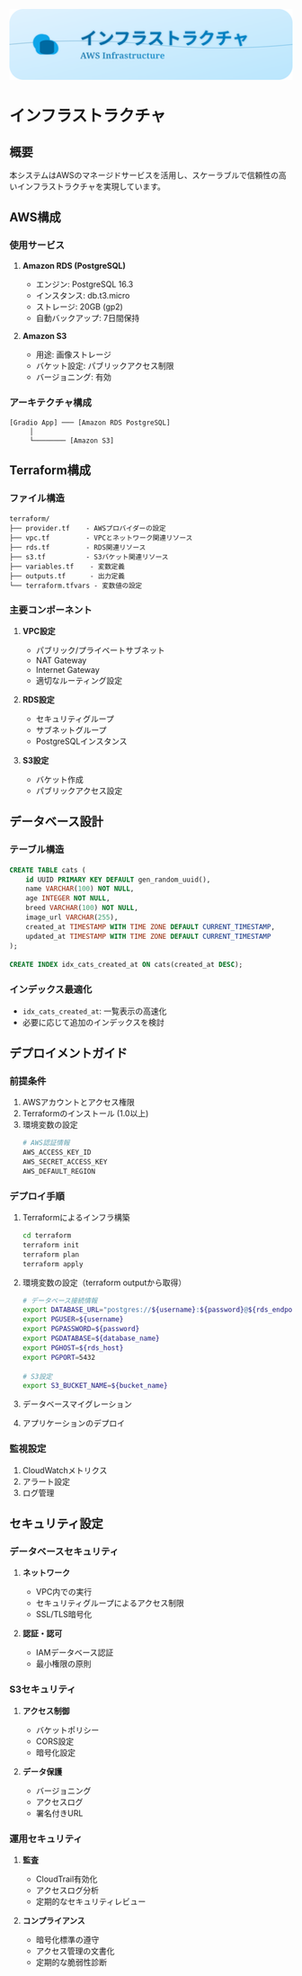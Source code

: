 <div align="center">

![](../assets/header_infra.svg)

</div>

# インフラストラクチャ

## 概要
本システムはAWSのマネージドサービスを活用し、スケーラブルで信頼性の高いインフラストラクチャを実現しています。

## AWS構成

### 使用サービス
1. **Amazon RDS (PostgreSQL)**
   - エンジン: PostgreSQL 16.3
   - インスタンス: db.t3.micro
   - ストレージ: 20GB (gp2)
   - 自動バックアップ: 7日間保持

2. **Amazon S3**
   - 用途: 画像ストレージ
   - バケット設定: パブリックアクセス制限
   - バージョニング: 有効

### アーキテクチャ構成
```
[Gradio App] ─── [Amazon RDS PostgreSQL]
     │
     └──────── [Amazon S3]
```

## Terraform構成

### ファイル構造
```
terraform/
├── provider.tf    - AWSプロバイダーの設定
├── vpc.tf         - VPCとネットワーク関連リソース
├── rds.tf         - RDS関連リソース
├── s3.tf          - S3バケット関連リソース
├── variables.tf    - 変数定義
├── outputs.tf      - 出力定義
└── terraform.tfvars - 変数値の設定
```

### 主要コンポーネント
1. **VPC設定**
   - パブリック/プライベートサブネット
   - NAT Gateway
   - Internet Gateway
   - 適切なルーティング設定

2. **RDS設定**
   - セキュリティグループ
   - サブネットグループ
   - PostgreSQLインスタンス

3. **S3設定**
   - バケット作成
   - パブリックアクセス設定

## データベース設計

### テーブル構造
```sql
CREATE TABLE cats (
    id UUID PRIMARY KEY DEFAULT gen_random_uuid(),
    name VARCHAR(100) NOT NULL,
    age INTEGER NOT NULL,
    breed VARCHAR(100) NOT NULL,
    image_url VARCHAR(255),
    created_at TIMESTAMP WITH TIME ZONE DEFAULT CURRENT_TIMESTAMP,
    updated_at TIMESTAMP WITH TIME ZONE DEFAULT CURRENT_TIMESTAMP
);

CREATE INDEX idx_cats_created_at ON cats(created_at DESC);
```

### インデックス最適化
- `idx_cats_created_at`: 一覧表示の高速化
- 必要に応じて追加のインデックスを検討

## デプロイメントガイド

### 前提条件
1. AWSアカウントとアクセス権限
2. Terraformのインストール (1.0以上)
3. 環境変数の設定
   ```bash
   # AWS認証情報
   AWS_ACCESS_KEY_ID
   AWS_SECRET_ACCESS_KEY
   AWS_DEFAULT_REGION
   ```

### デプロイ手順
1. Terraformによるインフラ構築
   ```bash
   cd terraform
   terraform init
   terraform plan
   terraform apply
   ```

2. 環境変数の設定（terraform outputから取得）
   ```bash
   # データベース接続情報
   export DATABASE_URL="postgres://${username}:${password}@${rds_endpoint}/${database_name}"
   export PGUSER=${username}
   export PGPASSWORD=${password}
   export PGDATABASE=${database_name}
   export PGHOST=${rds_host}
   export PGPORT=5432

   # S3設定
   export S3_BUCKET_NAME=${bucket_name}
   ```

3. データベースマイグレーション
4. アプリケーションのデプロイ

### 監視設定
1. CloudWatchメトリクス
2. アラート設定
3. ログ管理

## セキュリティ設定

### データベースセキュリティ
1. **ネットワーク**
   - VPC内での実行
   - セキュリティグループによるアクセス制限
   - SSL/TLS暗号化

2. **認証・認可**
   - IAMデータベース認証
   - 最小権限の原則

### S3セキュリティ
1. **アクセス制御**
   - バケットポリシー
   - CORS設定
   - 暗号化設定

2. **データ保護**
   - バージョニング
   - アクセスログ
   - 署名付きURL

### 運用セキュリティ
1. **監査**
   - CloudTrail有効化
   - アクセスログ分析
   - 定期的なセキュリティレビュー

2. **コンプライアンス**
   - 暗号化標準の遵守
   - アクセス管理の文書化
   - 定期的な脆弱性診断